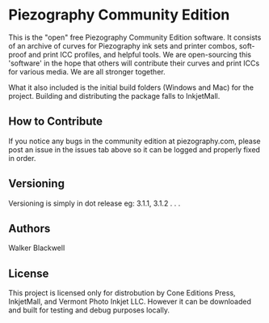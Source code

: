 # Piezography Community Edition

This is the "open" free Piezography Community Edition software. It consists of an archive of curves for Piezography ink sets and printer combos, soft-proof and print ICC profiles, and helpful tools. We are open-sourcing this 'software' in the hope that others will contribute their curves and print ICCs for various media. We are all stronger together. 

What it also included is the initial build folders (Windows and Mac) for the project. Building and distributing the package falls to InkjetMall. 

## How to Contribute

If you notice any bugs in the community edition at piezography.com, please post an issue in the issues tab above so it can be logged and properly fixed in order.

## Versioning

Versioning is simply in dot release eg: 3.1.1, 3.1.2 . . . 

## Authors

Walker Blackwell

## License

This project is licensed only for distrobution by Cone Editions Press, InkjetMall, and Vermont Photo Inkjet LLC. However it can be downloaded and built for testing and debug purposes locally.
